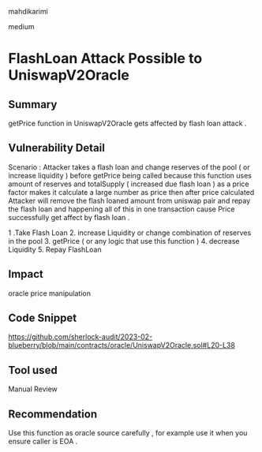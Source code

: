 mahdikarimi

medium

# FlashLoan Attack Possible to UniswapV2Oracle

## Summary
 getPrice function in UniswapV2Oracle gets affected by flash loan attack . 
## Vulnerability Detail
Scenario : Attacker takes a flash loan and change reserves of the pool ( or increase liquidity ) before getPrice being called because this function uses amount of reserves and totalSupply ( increased due flash loan ) as a price factor makes it calculate a large number as price then after price calculated Attacker will remove the flash loaned amount from uniswap pair and repay the flash loan and happening all of this in one transaction cause Price successfully get affect by flash loan .

1 .Take Flash Loan
2. increase Liquidity or change combination of reserves in the pool 
3. getPrice ( or any logic that use this function )
4. decrease Liquidity
5. Repay FlashLoan

## Impact
oracle price manipulation 
## Code Snippet
https://github.com/sherlock-audit/2023-02-blueberry/blob/main/contracts/oracle/UniswapV2Oracle.sol#L20-L38
## Tool used

Manual Review

## Recommendation
Use this function as oracle source carefully , for example use it when you ensure caller is EOA . 